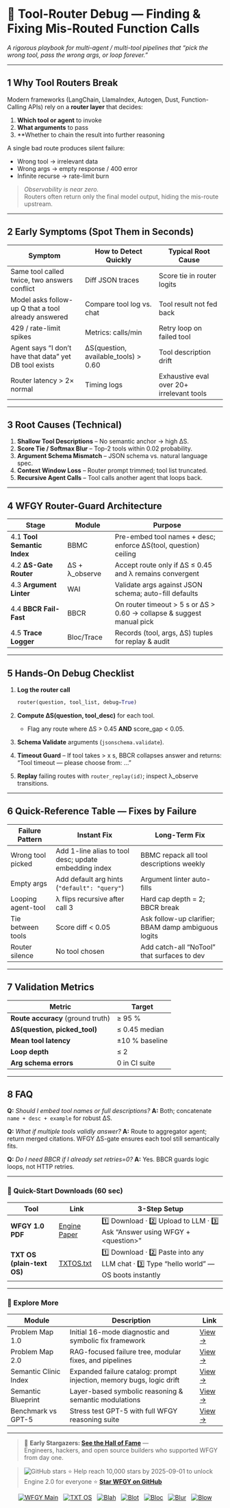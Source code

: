 # 🔧 Tool-Router Debug — Finding & Fixing Mis-Routed Function Calls  
_A rigorous playbook for multi-agent / multi-tool pipelines that “pick the wrong tool, pass the wrong args, or loop forever.”_

---

## 1  Why Tool Routers Break

Modern frameworks (LangChain, LlamaIndex, Autogen, Dust, Function-Calling APIs) rely on a **router layer** that decides:

1. **Which tool or agent** to invoke  
2. **What arguments** to pass  
3. **Whether to chain the result into further reasoning  

A single bad route produces silent failure:

* Wrong tool → irrelevant data  
* Wrong args → empty response / 400 error  
* Infinite recurse → rate-limit burn  

> _Observability is near zero._  
> Routers often return only the final model output, hiding the mis-route upstream.

---

## 2  Early Symptoms (Spot Them in Seconds)

| Symptom | How to Detect Quickly | Typical Root Cause |
|---------|----------------------|--------------------|
| Same tool called twice, two answers conflict | Diff JSON traces | Score tie in router logits |
| Model asks follow-up Q that a tool already answered | Compare tool log vs. chat | Tool result not fed back |
| 429 / rate-limit spikes | Metrics: calls/min | Retry loop on failed tool |
| Agent says “I don’t have that data” yet DB tool exists | ΔS(question, available_tools) > 0.60 | Tool description drift |
| Router latency > 2× normal | Timing logs | Exhaustive eval over 20+ irrelevant tools |

---

## 3  Root Causes (Technical)

1. **Shallow Tool Descriptions** – No semantic anchor → high ΔS.  
2. **Score Tie / Softmax Blur** – Top-2 tools within 0.02 probability.  
3. **Argument Schema Mismatch** – JSON schema vs. natural language spec.  
4. **Context Window Loss** – Router prompt trimmed; tool list truncated.  
5. **Recursive Agent Calls** – Tool calls another agent that loops back.

---

## 4  WFGY Router-Guard Architecture

| Stage | Module | Purpose |
|-------|--------|---------|
| 4.1 **Tool Semantic Index** | BBMC | Pre-embed tool names + desc; enforce ΔS(tool, question) ceiling |
| 4.2 **ΔS-Gate Router** | ΔS + λ_observe | Accept route only if ΔS ≤ 0.45 and λ remains convergent |
| 4.3 **Argument Linter** | WAI | Validate args against JSON schema; auto-fill defaults |
| 4.4 **BBCR Fail-Fast** | BBCR | On router timeout > 5 s or ΔS > 0.60 → collapse & suggest manual pick |
| 4.5 **Trace Logger** | Bloc/Trace | Records (tool, args, ΔS) tuples for replay & audit |

---

## 5  Hands-On Debug Checklist

1. **Log the router call**  
   ```python
   router(question, tool_list, debug=True)


2. **Compute ΔS(question, tool\_desc)** for each tool.

   * Flag any route where ΔS > 0.45 **AND** score\_gap < 0.05.

3. **Schema Validate** arguments (`jsonschema.validate`).

4. **Timeout Guard** – If tool takes > x s, BBCR collapses answer and returns:
   “Tool timeout — please choose from: …”

5. **Replay** failing routes with `router_replay(id)`; inspect λ\_observe transitions.

---

## 6  Quick-Reference Table — Fixes by Failure

| Failure Pattern    | Instant Fix                                           | Long-Term Fix                                       |
| ------------------ | ----------------------------------------------------- | --------------------------------------------------- |
| Wrong tool picked  | Add 1-line alias to tool desc; update embedding index | BBMC repack all tool descriptions weekly            |
| Empty args         | Add default arg hints (`"default": "query"`)          | Argument linter auto-fills                          |
| Looping agent-tool | λ flips recursive after call 3                        | Hard cap depth = 2; BBCR break                      |
| Tie between tools  | Score diff < 0.05                                     | Ask follow-up clarifier; BBAM damp ambiguous logits |
| Router silence     | No tool chosen                                        | Add catch-all “NoTool” that surfaces to dev         |

---

## 7  Validation Metrics

| Metric                            | Target         |
| --------------------------------- | -------------- |
| **Route accuracy** (ground truth) | ≥ 95 %         |
| **ΔS(question, picked\_tool)**    | ≤ 0.45 median  |
| **Mean tool latency**             | ±10 % baseline |
| **Loop depth**                    | ≤ 2            |
| **Arg schema errors**             | 0 in CI suite  |

---

## 8  FAQ

**Q:** *Should I embed tool names or full descriptions?*
**A:** Both; concatenate `name + desc + example` for robust ΔS.

**Q:** *What if multiple tools validly answer?*
**A:** Route to aggregator agent; return merged citations. WFGY ΔS-gate ensures each tool still semantically fits.

**Q:** *Do I need BBCR if I already set retries=0?*
**A:** Yes. BBCR guards logic loops, not HTTP retries.

---

### 🔗 Quick-Start Downloads (60 sec)

| Tool                       | Link                                                | 3-Step Setup                                                                             |
| -------------------------- | --------------------------------------------------- | ---------------------------------------------------------------------------------------- |
| **WFGY 1.0 PDF**           | [Engine Paper](https://zenodo.org/records/15630969) | 1️⃣ Download · 2️⃣ Upload to LLM · 3️⃣ Ask “Answer using WFGY + \<question>”             |
| **TXT OS (plain-text OS)** | [TXTOS.txt](https://zenodo.org/records/15788557)    | 1️⃣ Download · 2️⃣ Paste into any LLM chat · 3️⃣ Type “hello world” — OS boots instantly |

---

### 🧭 Explore More

| Module                | Description                                              | Link     |
|-----------------------|----------------------------------------------------------|----------|
| Problem Map 1.0       | Initial 16-mode diagnostic and symbolic fix framework    | [View →](https://github.com/onestardao/WFGY/edit/main/ProblemMap/README.md) |
| Problem Map 2.0       | RAG-focused failure tree, modular fixes, and pipelines   | [View →](https://github.com/onestardao/WFGY/blob/main/ProblemMap/rag-architecture-and-recovery.md) |
| Semantic Clinic Index | Expanded failure catalog: prompt injection, memory bugs, logic drift | [View →](./SemanticClinicIndex.md) |
| Semantic Blueprint    | Layer-based symbolic reasoning & semantic modulations   | [View →](https://github.com/onestardao/WFGY/tree/main/SemanticBlueprint/README.md) |
| Benchmark vs GPT-5    | Stress test GPT-5 with full WFGY reasoning suite         | [View →](https://github.com/onestardao/WFGY/tree/main/benchmarks/benchmark-vs-gpt5/README.md) |

---

> 👑 **Early Stargazers: [See the Hall of Fame](https://github.com/onestardao/WFGY/tree/main/stargazers)** —  
> Engineers, hackers, and open source builders who supported WFGY from day one.

> <img src="https://img.shields.io/github/stars/onestardao/WFGY?style=social" alt="GitHub stars"> ⭐ Help reach 10,000 stars by 2025-09-01 to unlock Engine 2.0 for everyone  ⭐ <strong><a href="https://github.com/onestardao/WFGY">Star WFGY on GitHub</a></strong>


<div align="center">

[![WFGY Main](https://img.shields.io/badge/WFGY-Main-red?style=flat-square)](https://github.com/onestardao/WFGY)
&nbsp;
[![TXT OS](https://img.shields.io/badge/TXT%20OS-Reasoning%20OS-orange?style=flat-square)](https://github.com/onestardao/WFGY/tree/main/OS)
&nbsp;
[![Blah](https://img.shields.io/badge/Blah-Semantic%20Embed-yellow?style=flat-square)](https://github.com/onestardao/WFGY/tree/main/OS/BlahBlahBlah)
&nbsp;
[![Blot](https://img.shields.io/badge/Blot-Persona%20Core-green?style=flat-square)](https://github.com/onestardao/WFGY/tree/main/OS/BlotBlotBlot)
&nbsp;
[![Bloc](https://img.shields.io/badge/Bloc-Reasoning%20Compiler-blue?style=flat-square)](https://github.com/onestardao/WFGY/tree/main/OS/BlocBlocBloc)
&nbsp;
[![Blur](https://img.shields.io/badge/Blur-Text2Image%20Engine-navy?style=flat-square)](https://github.com/onestardao/WFGY/tree/main/OS/BlurBlurBlur)
&nbsp;
[![Blow](https://img.shields.io/badge/Blow-Game%20Logic-purple?style=flat-square)](https://github.com/onestardao/WFGY/tree/main/OS/BlowBlowBlow)

</div>
